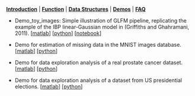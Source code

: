 [**Introduction**](https://ivaleram.github.io/GLFM/) | [**Function**](doc_functions.html) | [**Data Structures**](doc_struct.html) | [**Demos**](demos.html) | [**FAQ**](FAQ_errors.html)

* Demo_toy_images: Simple illustration of GLFM pipeline, replicating the example of the IBP linear-Gaussian model in (Griffiths and Ghahramani, 2011). [[matlab](https://github.com/ivaleraM/GLFM/blob/master/demos/matlab/demo_toyImages.m)] [[python](https://github.com/ivaleraM/GLFM/blob/master/demos/python/demo_toy_images.py)] [[notebook](https://github.com/ivaleraM/GLFM/blob/master/demos/python/demo_toy_images.ipynb)]

* Demo for estimation of missing data in the MNIST images database. [[matlab](https://github.com/ivaleraM/GLFM/blob/master/demos/matlab/demo_completion_MNIST.m)] [[python](https://github.com/ivaleraM/GLFM/blob/master/demos/python/demo_completion_MNIST.py)] 

* Demo for data exploration analysis of a real prostate cancer dataset. [[matlab](https://github.com/ivaleraM/GLFM/blob/master/demos/matlab/demo_data_exploration_prostate.m)] [[python](https://github.com/ivaleraM/GLFM/blob/master/demos/python/demo_data_exploration_prostate.py)] 

* Demo for data exploration analysis of a dataset from US presidential elections. [[matlab](https://github.com/ivaleraM/GLFM/blob/master/demos/matlab/demo_data_exploration_counties.m)] [[python](https://github.com/ivaleraM/GLFM/blob/master/demos/python/demo_data_exploration_counties.py)] 



